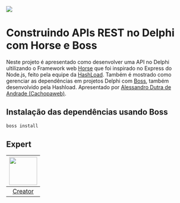 <img src="https://storage.googleapis.com/golden-wind/experts-club/capa-github.svg" />

# Construindo APIs REST no Delphi com Horse e Boss

Neste projeto é apresentado como  desenvolver uma API no Delphi ultilizando o Framework web [Horse][3] que foi inspirado no Express do Node.js, feito pela equipe da [HashLoad][2]. 
Também é mostrado como gerenciar as dependências em projetos Delphi com [Boss][4], também desenvolvido pela Hashload.
Apresentado por [Alessandro Dutra de Andrade (Cachopaweb)][1].

## Instalação das dependências usando Boss
```sh
boss install
```
## Expert

| [<img src="https://github.com/cachopaweb.png" width="75px;"/>][1] |
| :-: |
|[Creator][1]|


[1]: https://github.com/cachopaweb
[2]: https://github.com/HashLoad
[3]: https://github.com/HashLoad/horse
[4]: https://github.com/HashLoad/boss
